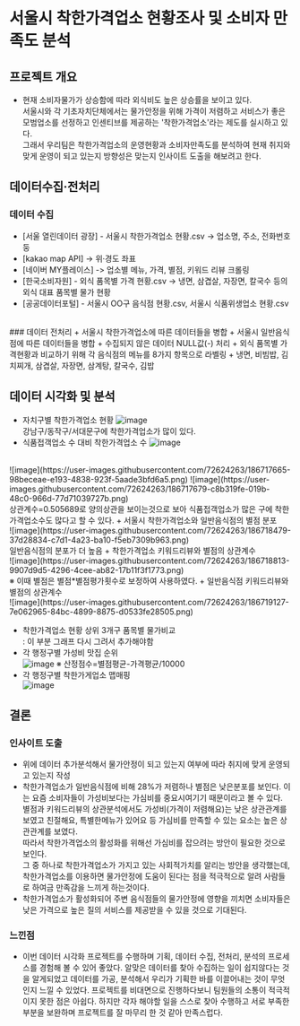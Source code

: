 # 서울시 착한가격업소 현황조사 및 소비자 만족도 분석

## 프로젝트 개요
+ 현재 소비자물가가 상승함에 따라 외식비도 높은 상승률을 보이고 있다. <br>
서울시와 각 기초자치단체에서는 물가안정을 위해 가격이 저렴하고 서비스가 좋은 모범업소를 선정하고 인센티브를 제공하는 '착한가격업소'라는 제도를 실시하고 있다.<br>
그래서 우리팀은 착한가격업소의 운영현황과 소비자만족도를 분석하여 현재 취지와 맞게 운영이 되고 있는지 방향성은 맞는지 인사이트 도출을 해보려고 한다.<br>

## 데이터수집·전처리
### 데이터 수집
+ [서울 열린데이터 광장] - 서울시 착한가격업소 현황.csv -> 업소명, 주소, 전화번호 둥
+ [kakao map API] -> 위·경도 좌표
+ [네이버 MY플레이스] -> 업소별 메뉴, 가격, 별점, 키워드 리뷰 크롤링
+ [한국소비자원] - 외식 품목별 가격 현황.csv -> 냉면, 삼겹살, 자장면, 칼국수 등의 외식 대표 품목별 물가 현황
+ [공공데이터포털] - 서울시 OO구 음식점 현황.csv, 서울시 식품위생업소 현황.csv
<br>
### 데이터 전처리
+ 서울시 착한가격업소에 따른 데이터들을 병합
+ 서울시 일반음식점에 따른 데이터들을 병합
  + 수집되지 않은 데이터 NULL값(-) 처리
+ 외식 품목별 가격현황과 비교하기 위해 각 음식점의 메뉴를 8가지 항목으로 라벨링
  + 냉면, 비빔밥, 김치찌개, 삼겹살, 자장면, 삼계탕, 칼국수, 김밥

## 데이터 시각화 및 분석
+ 자치구별 착한가격업소 현황
![image](https://user-images.githubusercontent.com/72624263/186717510-9c9235cb-0c04-4a78-8b34-dcf3d7c1e4ce.png)
<br>강남구/동작구/서대문구에 착한가격업소가 많이 있다.
+ 식품접객업소 수 대비 착한가격업소 수
![image](https://user-images.githubusercontent.com/72624263/186717695-f278fb1d-192e-4150-b5c8-d801b0fb7722.png)
<br>
![image](https://user-images.githubusercontent.com/72624263/186717665-98beceae-e193-4838-923f-5aade3bfd6a5.png)
![image](https://user-images.githubusercontent.com/72624263/186717679-c8b319fe-019b-48c0-966d-77d71039727b.png)
<br>
상관계수=0.505689로 양의상관을 보이는것으로 보아 식품접객업소가 많은 구에 착한가격업소수도 많다고 할 수 있다.
+ 서울시 착한가격업소와 일반음식점의 별점 분포<br>
![image](https://user-images.githubusercontent.com/72624263/186718479-37d28834-c7d1-4a23-ba10-f5eb7309b963.png)
<br>일반음식점의 분포가 더 높음
+ 착한가격업소 키워드리뷰와 별점의 상관계수<br>
![image](https://user-images.githubusercontent.com/72624263/186718813-9907d9d5-4296-4cee-ab82-17b11f3f1773.png)
<br>※ 이때 별점은 별점*별점평가횟수로 보정하여 사용하였다.
+ 일반음식점 키워드리뷰와 별점의 상관계수<br>
![image](https://user-images.githubusercontent.com/72624263/186719127-7e062965-84bc-4899-8875-d0533fe28505.png)

+ 착한가격업소 현황 상위 3개구 품목별 물가비교<br>
: 이 부분 그래프 다시 그려서 추가해야함
+ 각 행정구별 가성비 맛집 순위<br>
![image](https://user-images.githubusercontent.com/72624263/186719424-5911a6e6-e0ca-48b0-a504-bf31afa14abc.png)
※ 산정점수=별점평균-가격평균/10000
+ 각 행정구별 착한가게업소 맵매핑<br>
![image](https://user-images.githubusercontent.com/72624263/186719775-6b3cf5f3-0110-4b29-9936-34045ed48b71.png)

## 결론
### 인사이트 도출
+ 위에 데이터 추가분석해서 물가안정이 되고 있는지 여부에 따라 취지에 맞게 운영되고 있는지 작성
+ 착한가격업소가 일반음식점에 비해 28%가 저렴하나 별점은 낮은분포를 보인다. 이는 요즘 소비자들이 가성비보다는 가심비를 중요시여기기 때문이라고 볼 수 있다. 별점과 키워드리뷰의 상관분석에서도 가성비(가격이 저렴해요)는 낮은 상관관계를 보였고  친절해요, 특별한메뉴가 있어요 등 가심비를 만족할 수 있는 요소는 높은 상관관계를 보였다. <br>
따라서 착한가격업소의 활성화를 위해선 가심비를 잡으려는 방안이 필요한 것으로 보인다. <br>
그 중 하나로 착한가격업소가 가지고 있는 사회적가치를 알리는 방안을 생각했는데, 착한가격업소를 이용하면 물가안정에 도움이 된다는 점을 적극적으로 알려 사람들로 하여금 만족감을 느끼게 하는것이다.<br>
+ 착한가격업소가 활성화되어 주변 음식점들의 물가안정에 영향을 끼치면 소비자들은 낮은 가격으로 높은 질의 서비스를 제공받을 수 있을 것으로 기대된다.

### 느낀점
+ 이번 데이터 시각화 프로젝트를 수행하며 기획, 데이터 수집, 전처리, 분석의 프로세스를 경험해 볼 수 있어 좋았다. 알맞은 데이터를 찾아 수집하는 일이 쉽지않다는 것을 알게되었고 데이터를 가공, 분석해서 우리가 기획한 바를 이끌어내는 것이 무엇인지 느낄 수 있었다.
프로젝트를 비대면으로 진행하다보니 팀원들의 소통이 적극적이지 못한 점은 아쉽다.
하지만 각자 해야할 일을 스스로 찾아 수행하고 서로 부족한 부분을 보완하며 프로젝트를 잘 마무리 한 것 같아 만족스럽다.
